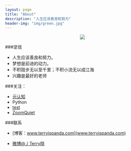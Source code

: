 ```yaml
---
layout: page
title: "About"
description: "人生应该善良和努力"
header-img: "img/green.jpg"
---
```



<center>
    <p><img src="http://7xlfkx.com1.z0.glb.clouddn.com/white2.jpg" align="center"></p>
</center>


###坚信


- 人生应该善良和努力。
- 梦想是前进的动力。
- 不积跬步无以至千里；不积小流无以成江海
- 兴趣是最好的老师


###关注：


- [元认知](http://www.mesule.com/)
- Python
- [test](http://www.yangzhiping.com/)
- [ZoomQuiet](http://blog.zoomquiet.io/)




<!--###代表作：-->

<!--- [《24款最值得推荐的中文字体》](http://cnfeat.com/blog/2015/05/22/a-24-chinese-fonts/)

- [《世界并非如你所见——用可供性来发现更大的世界》](http://cnfeat.com/blog/2015/05/01/affordance/)

- [《如何正确地练习写作》](http://cnfeat.com/blog/2015/03/02/how-to-write/)-->


<!--###我的朋友们

- [YiLee](http://yilee.me)
- [Caos](http://caos.me)
- [BuzhiNote](http://BuzhiNote.com)
- [Azeril](http://azeril.me)-->

###联系

- [博客：www.terryispanda.com](www.terryispanda.com)

- [微博@丿Terry晓](http://weibo.com/u/1952629110?is_all=1)

<!--- [知乎@陈素封](http://www.zhihu.com/people/Feat)
-->
<!--- [知乎专栏](http://zhuanlan.zhihu.com/cnfeat)
-->
<!--- 公众号：cnfeat
-->

<!--<center>
    <p><img src="http://i173.photobucket.com/albums/w63/cnfeat/2015-08-29-2_zpsqj7po8eo.png" align="center"></p>
</center>-->






